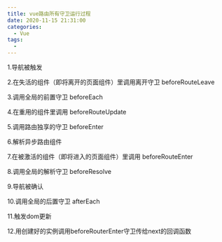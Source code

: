 ```yaml
---
title: vue路由所有守卫运行过程
date: 2020-11-15 21:31:00
categories:
  - Vue
tags:
  -  
---
```


1.导航被触发

2.在失活的组件（即将离开的页面组件）里调用离开守卫 beforeRouteLeave

3.调用全局的前置守卫 beforeEach

4.在重用的组件里调用 beforeRouteUpdate

5.调用路由独享的守卫 beforeEnter

6.解析异步路由组件

7.在被激活的组件（即将进入的页面组件）里调用 beforeRouteEnter

8.调用全局的解析守卫 beforeResolve

9.导航被确认

10.调用全局的后置守卫 afterEach

11.触发dom更新

12.用创建好的实例调用beforeRouterEnter守卫传给next的回调函数
